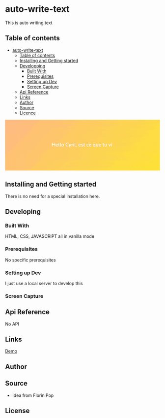# auto-write-text

This is auto writing text

## Table of contents

- [auto-write-text](#auto-write-text)
  - [Table of contents](#table-of-contents)
  - [Installing and Getting started](#installing-and-getting-started)
  - [Developping](#developing)
    - [Built With](#built-with)
    - [Prerequisites](#prerequisites)
    - [Setting up Dev](#setting-up-dev)
    - [Screen Capture](#screen-capture)
  - [Api Reference](#api-reference)
  - [Links](#links)
  - [Author](#author)
  - [Source](#source)
  - [Licence](#license)

![Screen Capture](https://github.com/kevinbdx35/auto-write-text/blob/main/screen-capture-gif.gif?raw=true)

## Installing and Getting started

There is no need for a special installation here.

## Developing

### Built With

HTML, CSS, JAVASCRIPT all in vanilla mode

### Prerequisites

No specific prerequisites

### Setting up Dev

I just use a local server to develop this

### Screen Capture

## Api Reference

No API

## Links

[Demo](https://kevinbdx35.github.io/auto-write-text/)

## Author

## Source

- Idea from Florin Pop

## License
